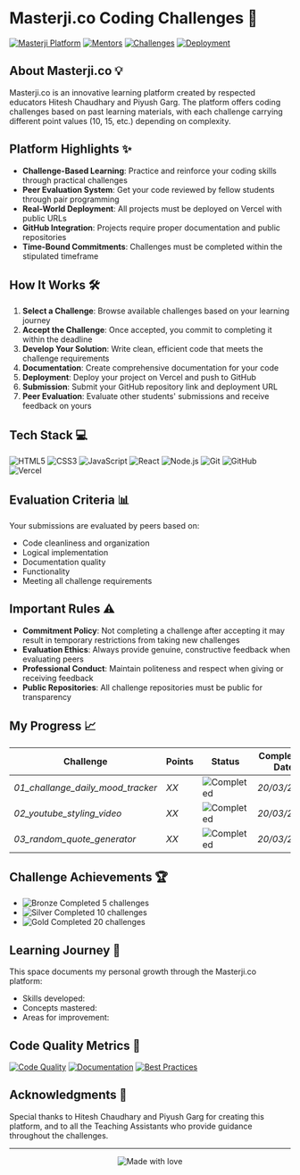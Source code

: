 # Masterji.co Coding Challenges 🚀

[![Masterji Platform](https://img.shields.io/badge/Platform-Masterji.co-blue)](https://masterji.co)
[![Mentors](https://img.shields.io/badge/Mentors-Hitesh%20Chaudhary%20%7C%20Piyush%20Garg-orange)](https://masterji.co)
[![Challenges](https://img.shields.io/badge/Challenges-Active-brightgreen)](https://masterji.co)
[![Deployment](https://img.shields.io/badge/Deployment-Vercel-black)](https://vercel.com)

## About Masterji.co 💡

Masterji.co is an innovative learning platform created by respected educators Hitesh Chaudhary and Piyush Garg. The platform offers coding challenges based on past learning materials, with each challenge carrying different point values (10, 15, etc.) depending on complexity.

## Platform Highlights ✨

- **Challenge-Based Learning**: Practice and reinforce your coding skills through practical challenges
- **Peer Evaluation System**: Get your code reviewed by fellow students through pair programming
- **Real-World Deployment**: All projects must be deployed on Vercel with public URLs
- **GitHub Integration**: Projects require proper documentation and public repositories
- **Time-Bound Commitments**: Challenges must be completed within the stipulated timeframe

## How It Works 🛠️

1. **Select a Challenge**: Browse available challenges based on your learning journey
2. **Accept the Challenge**: Once accepted, you commit to completing it within the deadline
3. **Develop Your Solution**: Write clean, efficient code that meets the challenge requirements
4. **Documentation**: Create comprehensive documentation for your code
5. **Deployment**: Deploy your project on Vercel and push to GitHub
6. **Submission**: Submit your GitHub repository link and deployment URL
7. **Peer Evaluation**: Evaluate other students' submissions and receive feedback on yours

## Tech Stack 💻

![HTML5](https://img.shields.io/badge/HTML5-E34F26?style=for-the-badge&logo=html5&logoColor=white)
![CSS3](https://img.shields.io/badge/CSS3-1572B6?style=for-the-badge&logo=css3&logoColor=white)
![JavaScript](https://img.shields.io/badge/JavaScript-F7DF1E?style=for-the-badge&logo=javascript&logoColor=black)
![React](https://img.shields.io/badge/React-20232A?style=for-the-badge&logo=react&logoColor=61DAFB)
![Node.js](https://img.shields.io/badge/Node.js-43853D?style=for-the-badge&logo=node.js&logoColor=white)
![Git](https://img.shields.io/badge/Git-F05032?style=for-the-badge&logo=git&logoColor=white)
![GitHub](https://img.shields.io/badge/GitHub-100000?style=for-the-badge&logo=github&logoColor=white)
![Vercel](https://img.shields.io/badge/Vercel-000000?style=for-the-badge&logo=vercel&logoColor=white)

## Evaluation Criteria 📊

Your submissions are evaluated by peers based on:
- Code cleanliness and organization
- Logical implementation
- Documentation quality
- Functionality
- Meeting all challenge requirements

## Important Rules ⚠️

- **Commitment Policy**: Not completing a challenge after accepting it may result in temporary restrictions from taking new challenges
- **Evaluation Ethics**: Always provide genuine, constructive feedback when evaluating peers
- **Professional Conduct**: Maintain politeness and respect when giving or receiving feedback
- **Public Repositories**: All challenge repositories must be public for transparency

## My Progress 📈

| Challenge | Points | Status | Completion Date | Repository | Deployment |
|-----------|--------|--------|-----------------|------------|------------|
| *01_challange_daily_mood_tracker* | *XX* | ![Completed](https://img.shields.io/badge/Completed-green) | *20/03/2025* | [GitHub Link](https://github.com/gokuthecoders/Masterji.co-Coding-Challenges/tree/main/01-%5BCohort%5D%20JS%20Assignment) | [Vercel Link](https://masterji-co-coding-challenges-hui8.vercel.app/) |
| *02_youtube_styling_video* | *XX* | ![Completed](https://img.shields.io/badge/In%20Progress-yellow) | *20/03/2025* | [GitHub Link](https://github.com/gokuthecoders/Masterji.co-Coding-Challenges/tree/main/02-%5BCohort%5D%20JS%20Assignment) | [Vercel Link](https://masterji-co-coding-challenges-uhju.vercel.app/) |
| *03_random_quote_generator* | *XX* | ![Completed](https://img.shields.io/badge/In%20Progress-yellow) | *20/03/2025* | [GitHub Link](https://github.com/gokuthecoders/Masterji.co-Coding-Challenges/tree/main/03-%5BCohort%5D%20JS%20Assignment) | [Vercel Link](https://masterji-co-coding-challenges-hui8.vercel.app/) |

## Challenge Achievements 🏆

- ![Bronze](https://img.shields.io/badge/Bronze-CD7F32?style=for-the-badge) Completed 5 challenges
- ![Silver](https://img.shields.io/badge/Silver-C0C0C0?style=for-the-badge) Completed 10 challenges
- ![Gold](https://img.shields.io/badge/Gold-FFD700?style=for-the-badge) Completed 20 challenges

## Learning Journey 🧠

This space documents my personal growth through the Masterji.co platform:

- Skills developed:
- Concepts mastered:
- Areas for improvement:

## Code Quality Metrics 📝

[![Code Quality](https://img.shields.io/badge/Code%20Quality-A-brightgreen)](https://github.com)
[![Documentation](https://img.shields.io/badge/Documentation-Detailed-blue)](https://github.com)
[![Best Practices](https://img.shields.io/badge/Best%20Practices-Followed-success)](https://github.com)

## Acknowledgments 🙏

Special thanks to Hitesh Chaudhary and Piyush Garg for creating this platform, and to all the Teaching Assistants who provide guidance throughout the challenges.

---

<div align="center">
  <img src="https://img.shields.io/badge/Made%20with%20%E2%9D%A4%EF%B8%8F%20by-Vishal%20Kumar-red" alt="Made with love">
</div>
